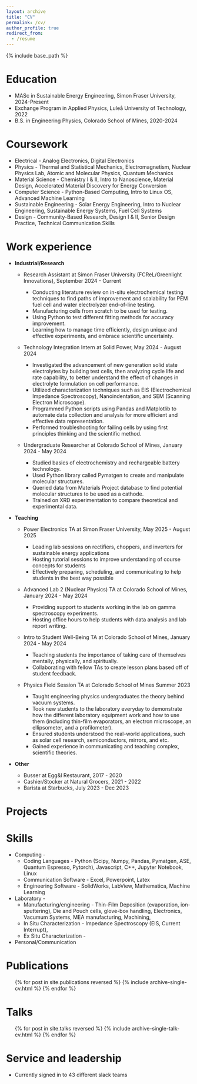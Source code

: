 ```yaml
---
layout: archive
title: "CV"
permalink: /cv/
author_profile: true
redirect_from:
  - /resume
---
```


{% include base_path %}

Education
======
* MASc in Sustainable Energy Engineering, Simon Fraser University, 2024-Present
* Exchange Program in Applied Physics, Luleå University of Technology, 2022
* B.S. in Engineering Physics, Colorado School of Mines, 2020-2024

Coursework
======
* Electrical - Analog Electronics, Digital Electronics
* Physics - Thermal and Statistical Mechanics, Electromagnetism, Nuclear Physics Lab, Atomic and Molecular Physics, Quantum Mechanics
* Material Science - Chemistry I & II, Intro to Nanoscience, Material Design, Accelerated Material Discovery for Energy Conversion
* Computer Science - Python-Based Computing, Intro to Linux OS, Advanced Machine Learning
* Sustainable Engineering - Solar Energy Engineering, Intro to Nuclear Engineering, Sustainable Energy Systems, Fuel Cell Systems
* Design - Community-Based Research, Design I & II, Senior Design Practice, Technical Communication Skills

Work experience
======
* **Industrial/Research**
  * Research Assistant at Simon Fraser University (FCReL/Greenlight Innovations), September 2024 - Current
    * Conducting literature review on in-situ electrochemical testing techniques to find paths of improvement and scalability for PEM fuel cell and water electrolyzer end-of-line testing.
    * Manufacturing cells from scratch to be used for testing.
    * Using Python to test different fitting methods for accuracy improvement.
    * Learning how to manage time efficiently, design unique and effective experiments, and embrace scientific uncertainty.

  * Technology Integration Intern at Solid Power, May 2024 - August 2024                                                                  
    * Investigated the advancement of new generation solid state electrolytes by building test cells, then analyzing cycle life and rate capability, to better understand the effect of changes in electrolyte         formulation on cell performance.
    * Utilized characterization techniques such as EIS (Electrochemical Impedance Spectroscopy), Nanoindentation, and SEM (Scanning Electron Microscope).
    * Programmed Python scripts using Pandas and Matplotlib to automate data collection and analysis for more efficient and effective data representation.
    * Performed troubleshooting for failing cells by using first principles thinking and the scientific method.
 
  * Undergraduate Researcher at Colorado School of Mines, January 2024 - May 2024
    * Studied basics of electrochemistry and rechargeable battery technology.
    * Used Python library called Pymatgen to create and manipulate molecular structures.
    * Queried data from Materials Project database to find potential molecular structures to be used as a cathode.
    * Trained on XRD experimentation to compare theoretical and experimental data.


* **Teaching**
  * Power Electronics TA at Simon Fraser University, May 2025 - August 2025                                                                    
    * Leading lab sessions on rectifiers, choppers, and inverters for sustainable energy applications
    * Hosting tutorial sessions to improve understanding of course concepts for students
    * Effectively preparing, scheduling, and communicating to help students in the best way possible
 
  * Advanced Lab 2 (Nuclear Physics) TA at Colorado School of Mines, January 2024 - May 2024
    * Providing support to students working in the lab on gamma spectroscopy experiments.
    * Hosting office hours to help students with data analysis and lab report writing.
   
  * Intro to Student Well-Being TA at Colorado School of Mines, January 2024 - May 2024
    * Teaching students the importance of taking care of themselves mentally, physically, and spiritually.
    * Collaborating with fellow TAs to create lesson plans based off of student feedback.
   
  * Physics Field Session TA at Colorado School of Mines					      Summer 2023
    * Taught engineering physics undergraduates the theory behind vacuum systems.
    * Took new students to the laboratory everyday to demonstrate how the different laboratory equipment work and how to use them (including thin-film evaporators, an electron microscope, an ellipsometer, and       a profilometer).
    * Ensured students understood the real-world applications, such as solar cell research, semiconductors, mirrors, and etc.
    * Gained experience in communicating and teaching complex, scientific theories.

* **Other**
  * Busser at Egg&I Restaurant, 2017 - 2020
  * Cashier/Stocker at Natural Grocers, 2021 - 2022
  * Barista at Starbucks, July 2023 - Dec 2023
 
Projects
======


Skills
======
* Computing -
  * Coding Languages - Python (Scipy, Numpy, Pandas, Pymatgen, ASE, Quantum Espresso, Pytorch), Javascript, C++, Jupyter Notebook, Linux
  * Communication Software - Excel, Powerpoint, Latex
  * Engineering Software - SolidWorks, LabView, Mathematica, Machine Learning
* Laboratory -
  * Manufacturing/engineering - Thin-Film Deposition (evaporation, ion-sputtering), Die and Pouch cells, glove-box handling, Electronics, Vacumum Systems, MEA manufacturing, Machining, 
  * In Situ Characterization - Impedance Spectroscopy (EIS, Current Interrupt), 
  * Ex Situ Characterization - 
* Personal/Communication

Publications
======
  <ul>{% for post in site.publications reversed %}
    {% include archive-single-cv.html %}
  {% endfor %}</ul>
  
Talks
======
  <ul>{% for post in site.talks reversed %}
    {% include archive-single-talk-cv.html  %}
  {% endfor %}</ul>
  
  
Service and leadership
======
* Currently signed in to 43 different slack teams
